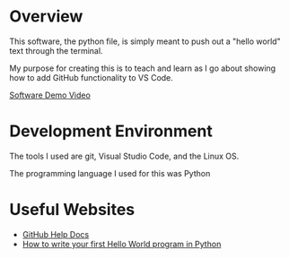 # Overview

This software, the python file, is simply meant to push out a "hello world" text through the terminal.

My purpose for creating this is to teach and learn as I go about showing how to add GitHub functionality to VS Code.

[Software Demo Video](https://youtu.be/1Nq93TUyJaY)

# Development Environment

The tools I used are git, Visual Studio Code, and the Linux OS.

The programming language I used for this was Python

# Useful Websites

* [GitHub Help Docs](https://docs.github.com/en/pull-requests/collaborating-with-pull-requests/proposing-changes-to-your-work-with-pull-requests/about-branches)
* [How to write your first Hello World program in Python](https://www.toppr.com/guides/python-guide/examples/python-examples/write-python-hello-world-program/)
